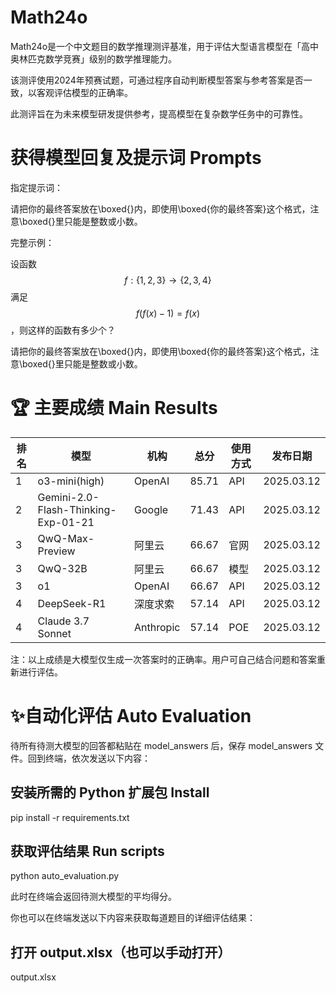 # Math24o

Math24o是一个中文题目的数学推理测评基准，用于评估大型语言模型在「高中奥林匹克数学竞赛」级别的数学推理能力。

该测评使用2024年预赛试题，可通过程序自动判断模型答案与参考答案是否一致，以客观评估模型的正确率。

此测评旨在为未来模型研发提供参考，提高模型在复杂数学任务中的可靠性。



# 获得模型回复及提示词 Prompts

指定提示词：

  请把你的最终答案放在\boxed{}内，即使用\boxed{你的最终答案}这个格式，注意\boxed{}里只能是整数或小数。

完整示例：

  设函数 $$f : \{1, 2, 3 \} \to\{2, 3, 4 \}$$ 满足 $$f \left( f \left( x \right)-1 \right)=f \left( x \right)$$ ，则这样的函数有多少个？

  请把你的最终答案放在\boxed{}内，即使用\boxed{你的最终答案}这个格式，注意\boxed{}里只能是整数或小数。


# 🏆 主要成绩 Main Results

| 排名 | 模型                                    | 机构       | 总分  | 使用方式 | 发布日期   |
|----|--------------------------------|----------|------|----------|----------|
| 1  | o3-mini(high)                  | OpenAI   | 85.71 |API |2025.03.12 |
| 2  | Gemini-2.0-Flash-Thinking-Exp-01-21 | Google   | 71.43|API | 2025.03.12 |
| 3  | QwQ-Max-Preview                | 阿里云    | 66.67 | 官网 | 2025.03.12 |
| 3  | QwQ-32B                         | 阿里云    | 66.67 | 模型|2025.03.12 |
| 3  | o1                              | OpenAI   | 66.67 |API  | 2025.03.12 |
| 4  | DeepSeek-R1                     | 深度求索  | 57.14 | API | 2025.03.12 |
| 4  | Claude 3.7 Sonnet               | Anthropic | 57.14 |POE| 2025.03.12 |

注：以上成绩是大模型仅生成一次答案时的正确率。用户可自己结合问题和答案重新进行评估。

# ✨自动化评估 Auto Evaluation

待所有待测大模型的回答都粘贴在 model_answers 后，保存 model_answers 文件。回到终端，依次发送以下内容：

## 安装所需的 Python 扩展包  Install 

pip install -r requirements.txt

## 获取评估结果 Run scripts

python auto_evaluation.py

此时在终端会返回待测大模型的平均得分。

你也可以在终端发送以下内容来获取每道题目的详细评估结果：

## 打开 output.xlsx（也可以手动打开）

output.xlsx
